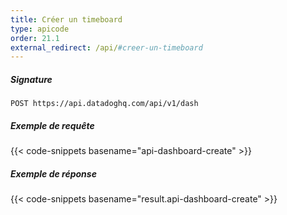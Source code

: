 ```yaml
---
title: Créer un timeboard
type: apicode
order: 21.1
external_redirect: /api/#creer-un-timeboard
---
```


##### Signature
`POST https://api.datadoghq.com/api/v1/dash`
##### Exemple de requête
{{< code-snippets basename="api-dashboard-create" >}}
##### Exemple de réponse
{{< code-snippets basename="result.api-dashboard-create" >}}

